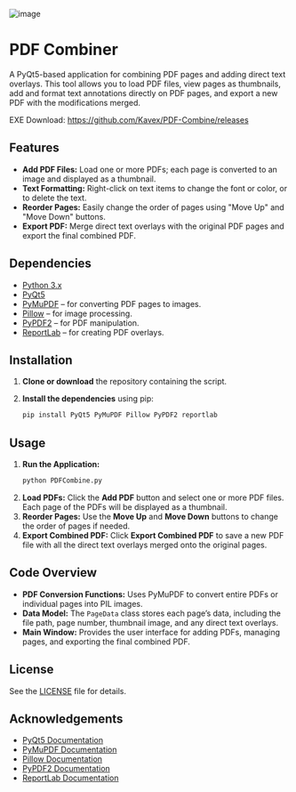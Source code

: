 ![image](https://github.com/user-attachments/assets/fc317c76-4e66-4168-8404-dc7bed48104e)

# PDF Combiner

A PyQt5-based application for combining PDF pages and adding direct text overlays. This tool allows you to load PDF files, view pages as thumbnails, add and format text annotations directly on PDF pages, and export a new PDF with the modifications merged.

EXE Download: https://github.com/Kavex/PDF-Combine/releases

## Features

- **Add PDF Files:** Load one or more PDFs; each page is converted to an image and displayed as a thumbnail.
- **Text Formatting:** Right-click on text items to change the font or color, or to delete the text.
- **Reorder Pages:** Easily change the order of pages using "Move Up" and "Move Down" buttons.
- **Export PDF:** Merge direct text overlays with the original PDF pages and export the final combined PDF.

## Dependencies

- [Python 3.x](https://www.python.org/)
- [PyQt5](https://pypi.org/project/PyQt5/)
- [PyMuPDF](https://pypi.org/project/PyMuPDF/) – for converting PDF pages to images.
- [Pillow](https://pypi.org/project/Pillow/) – for image processing.
- [PyPDF2](https://pypi.org/project/PyPDF2/) – for PDF manipulation.
- [ReportLab](https://pypi.org/project/reportlab/) – for creating PDF overlays.

## Installation

1. **Clone or download** the repository containing the script.

2. **Install the dependencies** using pip:
    ```bash
    pip install PyQt5 PyMuPDF Pillow PyPDF2 reportlab
    ```

## Usage

1. **Run the Application:**
    ```bash
    python PDFCombine.py
    ```
2. **Load PDFs:** Click the **Add PDF** button and select one or more PDF files. Each page of the PDFs will be displayed as a thumbnail.
4. **Reorder Pages:** Use the **Move Up** and **Move Down** buttons to change the order of pages if needed.
5. **Export Combined PDF:** Click **Export Combined PDF** to save a new PDF file with all the direct text overlays merged onto the original pages.

## Code Overview

- **PDF Conversion Functions:** Uses PyMuPDF to convert entire PDFs or individual pages into PIL images.
- **Data Model:** The `PageData` class stores each page’s data, including the file path, page number, thumbnail image, and any direct text overlays.
- **Main Window:** Provides the user interface for adding PDFs, managing pages, and exporting the final combined PDF.

## License

See the [LICENSE](LICENSE) file for details.

## Acknowledgements

- [PyQt5 Documentation](https://www.riverbankcomputing.com/software/pyqt/intro)
- [PyMuPDF Documentation](https://pymupdf.readthedocs.io/)
- [Pillow Documentation](https://pillow.readthedocs.io/)
- [PyPDF2 Documentation](https://pypdf2.readthedocs.io/)
- [ReportLab Documentation](https://www.reportlab.com/docs/reportlab-userguide.pdf)
